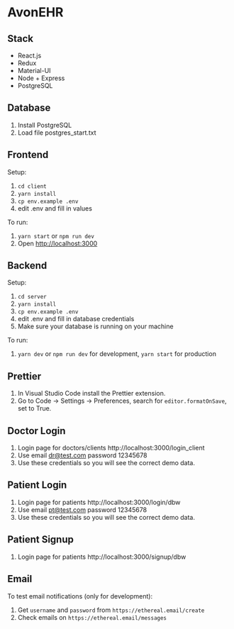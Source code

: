 # AvonEHR

## Stack

- React.js
- Redux
- Material-UI
- Node + Express
- PostgreSQL

## Database

1. Install PostgreSQL
2. Load file postgres_start.txt

## Frontend

Setup:

1. `cd client`
2. `yarn install`
3. `cp env.example .env`
4. edit .env and fill in values

To run:

1. `yarn start` or `npm run dev`
2. Open [http://localhost:3000](http://localhost:3000)

## Backend

Setup:

1. `cd server`
2. `yarn install`
3. `cp env.example .env`
4. edit .env and fill in database credentials
5. Make sure your database is running on your machine

To run:

1. `yarn dev` or `npm run dev` for development, `yarn start` for production

## Prettier

1. In Visual Studio Code install the Prettier extension.
2. Go to Code -> Settings -> Preferences, search for `editor.formatOnSave`, set to True.

## Doctor Login

1. Login page for doctors/clients http://localhost:3000/login_client
2. Use email dr@test.com password 12345678
3. Use these credentials so you will see the correct demo data.
    
## Patient Login

1. Login page for patients http://localhost:3000/login/dbw
2. Use email pt@test.com password 12345678
3. Use these credentials so you will see the correct demo data.
    
## Patient Signup

1. Login page for patients http://localhost:3000/signup/dbw

## Email

To test email notifications (only for development):

1. Get `username` and `password` from `https://ethereal.email/create`
2. Check emails on `https://ethereal.email/messages`
